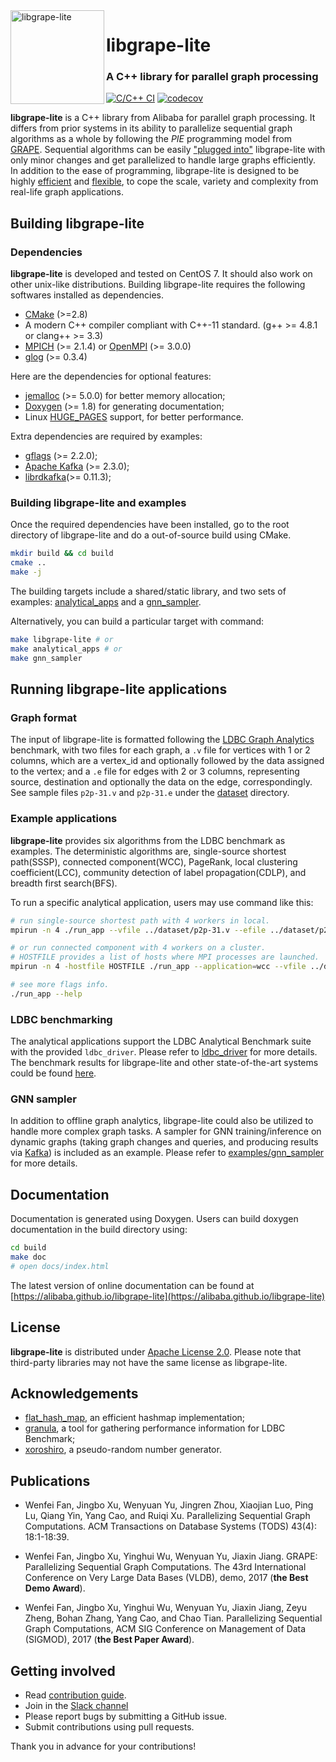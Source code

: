 <img src="https://alibaba.github.io/libgrape-lite/logo.png" width="150" alt="libgrape-lite" align="left">

# libgrape-lite
### A C++ library for parallel graph processing

[![C/C++ CI](https://github.com/alibaba/libgrape-lite/workflows/C++%20CI/badge.svg)](https://github.com/alibaba/libgrape-lite/actions?workflow=C++%20CI)
[![codecov](https://codecov.io/gh/alibaba/libgrape-lite/branch/master/graph/badge.svg)](https://codecov.io/gh/alibaba/libgrape-lite)

**libgrape-lite** is a C++ library from Alibaba for parallel graph processing. It differs from prior systems in its ability to parallelize sequential graph algorithms as a whole by following the *PIE* programming model from [GRAPE](https://dl.acm.org/doi/10.1145/3035918.3035942). Sequential algorithms can be easily ["plugged into"](examples/analytical_apps/sssp/sssp_auto.h) libgrape-lite with only minor changes and get parallelized to handle large graphs efficiently. In addition to the ease of programming, libgrape-lite is designed to be highly [efficient](Performance.md) and [flexible](examples/gnn_sampler), to cope the scale, variety and complexity from real-life graph applications.

## Building **libgrape-lite**

### Dependencies
**libgrape-lite** is developed and tested on CentOS 7. It should also work on other unix-like distributions. Building libgrape-lite requires the following softwares installed as dependencies.

- [CMake](https://cmake.org/) (>=2.8)
- A modern C++ compiler compliant with C++-11 standard. (g++ >= 4.8.1 or clang++ >= 3.3)
- [MPICH](https://www.mpich.org/) (>= 2.1.4) or [OpenMPI](https://www.open-mpi.org/) (>= 3.0.0)
- [glog](https://github.com/google/glog) (>= 0.3.4)


Here are the dependencies for optional features:
- [jemalloc](http://jemalloc.net/) (>= 5.0.0) for better memory allocation;
- [Doxygen](https://www.doxygen.nl/index.html) (>= 1.8) for generating documentation;
- Linux [HUGE_PAGES](http://www.kernel.org/doc/Documentation/vm/hugetlbpage.txt) support, for better performance.

Extra dependencies are required by examples:
- [gflags](https://github.com/gflags/gflags) (>= 2.2.0);
- [Apache Kafka](https://github.com/apache/kafka) (>= 2.3.0);
- [librdkafka](https://github.com/edenhill/librdkafka)(>= 0.11.3);


### Building libgrape-lite and examples

Once the required dependencies have been installed, go to the root directory of libgrape-lite and do a out-of-source build using CMake.

```bash
mkdir build && cd build
cmake ..
make -j
```

The building targets include a shared/static library, and two sets of examples: [analytical_apps](./examples/analytical_apps) and a [gnn_sampler](./examples/gnn_sampler).

Alternatively, you can build a particular target with command:

```bash
make libgrape-lite # or
make analytical_apps # or
make gnn_sampler
```

## Running libgrape-lite applications

### Graph format

The input of libgrape-lite is formatted following the [LDBC Graph Analytics](http://graphalytics.org) benchmark, with two files for each graph, a `.v` file for vertices with 1 or 2 columns, which are a vertex_id and optionally followed by the data assigned to the vertex; and a `.e` file for edges with 2 or 3 columns, representing source, destination and optionally the data on the edge, correspondingly. See sample files `p2p-31.v` and `p2p-31.e` under the [dataset](dataset/) directory. 

### Example applications

**libgrape-lite** provides six algorithms from the LDBC benchmark as examples. The deterministic algorithms are, single-source shortest path(SSSP), connected component(WCC), PageRank, local clustering coefficient(LCC), community detection of label propagation(CDLP), and breadth first search(BFS).    

To run a specific analytical application, users may use command like this:

```bash
# run single-source shortest path with 4 workers in local.
mpirun -n 4 ./run_app --vfile ../dataset/p2p-31.v --efile ../dataset/p2p-31.e --application sssp --sssp_source 0 --out_prefix ./output_sssp --directed

# or run connected component with 4 workers on a cluster.
# HOSTFILE provides a list of hosts where MPI processes are launched. 
mpirun -n 4 -hostfile HOSTFILE ./run_app --application=wcc --vfile ../dataset/p2p-31.v --efile ../dataset/p2p-31.e --out_prefix ./output_wcc

# see more flags info.
./run_app --help
```

### LDBC benchmarking

The analytical applications support the LDBC Analytical Benchmark suite with the provided `ldbc_driver`. Please refer to [ldbc_driver](./ldbc_driver) for more details. The benchmark results for libgrape-lite and other state-of-the-art systems could be found [here](Performance.md).

### GNN sampler

In addition to offline graph analytics, libgrape-lite could also be utilized to handle more complex graph tasks. A sampler for GNN training/inference on dynamic graphs (taking graph changes and queries, and producing results via [Kafka](https://kafka.apache.org/)) is included as an example. Please refer to [examples/gnn_sampler](./examples/gnn_sampler) for more details.

## Documentation

Documentation is generated using Doxygen. Users can build doxygen documentation in the build directory using:

```bash
cd build
make doc
# open docs/index.html
```

The latest version of online documentation can be found at [https://alibaba.github.io/libgrape-lite](https://alibaba.github.io/libgrape-lite)

## License

**libgrape-lite** is distributed under [Apache License 2.0](./LICENSE). Please note that third-party libraries may not have the same license as libgrape-lite.

## Acknowledgements

- [flat_hash_map](https://github.com/skarupke/flat_hash_map), an efficient hashmap implementation;
- [granula](https://github.com/atlarge-research/granula), a tool for gathering performance information for LDBC Benchmark;
- [xoroshiro](http://prng.di.unimi.it/), a pseudo-random number generator.


## Publications
- Wenfei Fan, Jingbo Xu, Wenyuan Yu, Jingren Zhou, Xiaojian Luo, Ping Lu, Qiang Yin, Yang Cao, and Ruiqi Xu. Parallelizing Sequential Graph Computations. ACM Transactions on Database Systems (TODS) 43(4): 18:1-18:39.

- Wenfei Fan, Jingbo Xu, Yinghui Wu, Wenyuan Yu, Jiaxin Jiang. GRAPE: Parallelizing Sequential Graph Computations. The 43rd International Conference on Very Large Data Bases (VLDB), demo, 2017 (**the Best Demo Award**).

- Wenfei Fan, Jingbo Xu, Yinghui Wu, Wenyuan Yu, Jiaxin Jiang, Zeyu Zheng, Bohan Zhang, Yang Cao, and Chao Tian. Parallelizing Sequential Graph Computations, ACM SIG Conference on Management of Data (SIGMOD), 2017 (**the Best Paper Award**).


## Getting involved

- Read [contribution guide](./CONTRIBUTING.md).
- Join in the [Slack channel](https://join.slack.com/t/graphscope/shared_invite/zt-fo88h3o7-4FGkoEFuzSBxmkGxOriPTw)
- Please report bugs by submitting a GitHub issue.
- Submit contributions using pull requests.

Thank you in advance for your contributions!
